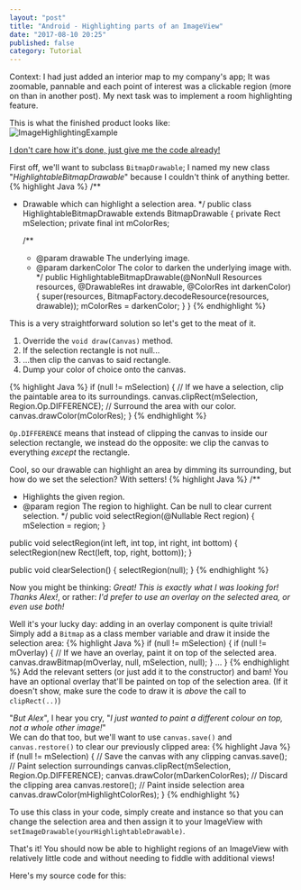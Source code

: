 ```yaml
---
layout: "post"
title: "Android - Highlighting parts of an ImageView"
date: "2017-08-10 20:25"
published: false
category: Tutorial
---
```

<!-- TODO: Proof-read. Add final result gif/webm.  -->
Context: I had just added an interior map to my company's app; It was zoomable, pannable and each point of interest was a clickable region (more on than in another post). My next task was to implement a room highlighting feature.<!-- excerpt -->

This is what the finished product looks like:  
![ImageHighlightingExample][final-result-pic]

[I don't care how it's done, just give me the code already!][gist]

First off, we'll want to subclass `BitmapDrawable`; I named my new class "*HighlightableBitmapDrawable*" because I couldn't think of anything better.
{% highlight Java %}
/**
 * Drawable which can highlight a selection area.
 */
public class HighlightableBitmapDrawable extends BitmapDrawable {
    private Rect mSelection;
    private final int mColorRes;

    /**
     * @param drawable The underlying image.
     * @param darkenColor The color to darken the underlying image with.
     */
    public HighlightableBitmapDrawable(@NonNull Resources resources,
                                        @DrawableRes int drawable,
                                        @ColorRes int darkenColor) {
        super(resources, BitmapFactory.decodeResource(resources, drawable));
        mColorRes = darkenColor;
    }
}
{% endhighlight %}

This is a very straightforward solution so let's get to the meat of it.  
1. Override the `void draw(Canvas)` method.
2. If the selection rectangle is not null...
3. ...then clip the canvas to said rectangle.
4. Dump your color of choice onto the canvas.

{% highlight Java %}
if (null != mSelection) {
    // If we have a selection, clip the paintable area to its surroundings.
    canvas.clipRect(mSelection, Region.Op.DIFFERENCE);
    // Surround the area with our color.
    canvas.drawColor(mColorRes);
}
{% endhighlight %}

`Op.DIFFERENCE` means that instead of clipping the canvas to inside our selection rectangle, we instead do the opposite: we clip the canvas to everything *except* the rectangle.

Cool, so our drawable can highlight an area by dimming its surrounding, but how do we set the selection? With setters!
{% highlight Java %}
/**
 * Highlights the given region.
 * @param region The region to highlight. Can be null to clear current selection.
 */
public void selectRegion(@Nullable Rect region) {
    mSelection = region;
}

public void selectRegion(int left, int top, int right, int bottom) {
    selectRegion(new Rect(left, top, right, bottom));
}

public void clearSelection() {
    selectRegion(null);
}
{% endhighlight %}

Now you might be thinking: *Great! This is exactly what I was looking for! Thanks Alex!*, or rather: *I'd prefer to use an overlay on the selected area, or even use both!*

Well it's your lucky day: adding in an overlay component is quite trivial!  
Simply add a `Bitmap` as a class member variable and draw it inside the selection area:
{% highlight Java %}
if (null != mSelection) {
    if (null != mOverlay) {
        // If we have an overlay, paint it on top of the selected area.
        canvas.drawBitmap(mOverlay, null, mSelection, null);
    }
    ...
}
{% endhighlight %}
Add the relevant setters (or just add it to the constructor) and bam! You have an optional overlay that'll be painted on top of the selection area. (If it doesn't show, make sure the code to draw it is *above* the call to `clipRect(..)`)

"*But Alex*", I hear you cry, "*I just wanted to paint a different colour on top, not a whole other image!*"  
We can do that too, but we'll want to use `canvas.save()` and `canvas.restore()` to clear our previously clipped area:
{% highlight Java %}
if (null != mSelection) {
    // Save the canvas with any clipping
    canvas.save();
    // Paint selection surroundings
    canvas.clipRect(mSelection, Region.Op.DIFFERENCE);
    canvas.drawColor(mDarkenColorRes);
    // Discard the clipping area
    canvas.restore();
    // Paint inside selection area
    canvas.drawColor(mHighlightColorRes);
}
{% endhighlight %}

To use this class in your code, simply create and instance so that you can change the selection area and then assign it to your ImageView with `setImageDrawable(yourHighlightableDrawable)`.

That's it! You should now be able to highlight regions of an ImageView with relatively little code and without needing to fiddle with additional views!

Here's my source code for this:
<script src="https://gist.github.com/AlexMeuer/ac2480f9388cfd6888d98c2c1228515c.js"></script>

[photo-view]: https://github.com/chrisbanes/PhotoView
[final-result-pic]: #
[gist]: https://gist.github.com/AlexMeuer/ac2480f9388cfd6888d98c2c1228515c#file-highlightablebitmapdrawable-java
